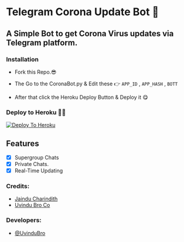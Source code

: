 # Telegram Corona Update Bot 🦠

## A Simple Bot to get Corona Virus updates via Telegram platform.

### Installation

* Fork this Repo.😎

* The Go to the CoronaBot.py & Edit these 👉
                       ```APP_ID``` , ```APP_HASH``` , ```BOTT```
                       
* After that click the Heroku Deploy Button & Deploy it 😋


### Deploy to Heroku 🏃‍♂

[![Deploy To Heroku](https://www.herokucdn.com/deploy/button.svg)](https://heroku.com/deploy?template=https://github.com/UvinduBro/Corona-Update-Bot)


## Features
-   [x] Supergroup Chats
-   [x] Private Chats.
-   [x] Real-Time Updating

### Credits:

- [Jaindu Charindith](https://github.com/jaindu)
- [Uvindu Bro Co](https://github.com/UvinduBroCo)

### Developers:

-  [@UvinduBro](https://t.me/Uvindu_Bro)
